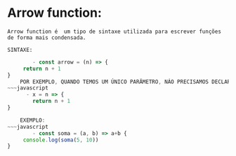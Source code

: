 # Arrow function: 

    Arrow function é  um tipo de sintaxe utilizada para escrever funções de forma mais condensada.

    SINTAXE:
~~~javascript
        - const arrow = (n) => {
     return n + 1
} 
    POR EXEMPLO, QUANDO TEMOS UM ÚNICO PARÄMETRO, NÁO PRECISAMOS DECLARAR PARËNTESES:
~~~javascript
      - x = n => {
        return n + 1
} 

    EXEMPLO:
~~~javascript
        - const soma = (a, b) => a+b {
     console.log(soma(5, 10))
} 









